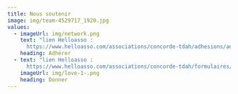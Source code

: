 ```yaml
---
title: Nous soutenir
image: img/team-4529717_1920.jpg
values:
  - imageUrl: img/network.png
    text: "lien Helloasso :
      https://www.helloasso.com/associations/concorde-tdah/adhesions/adherer"
    heading: Adhérer
  - text: "lien Helloasso :
      https://www.helloasso.com/associations/concorde-tdah/formulaires/1/widget"
    imageUrl: img/love-1-.png
    heading: Donner
---
```

